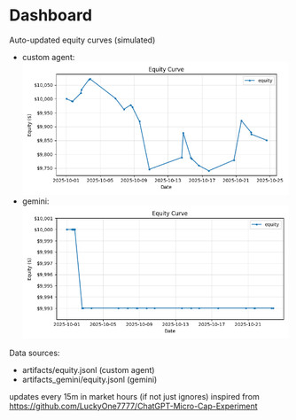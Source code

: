 # Dashboard

Auto-updated equity curves (simulated)

- custom agent: ![Equity Curve](artifacts/equity.png?v=742dfd7)
- gemini: ![Equity Curve (Gemini)](artifacts_gemini/equity.png?v=742dfd7)

Data sources:
- artifacts/equity.jsonl (custom agent)
- artifacts_gemini/equity.jsonl (gemini)

updates every 15m in market hours (if not just ignores)
inspired from https://github.com/LuckyOne7777/ChatGPT-Micro-Cap-Experiment